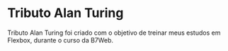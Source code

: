 # Tributo Alan Turing

Tributo Alan Turing foi criado com o objetivo de treinar meus estudos em Flexbox, durante o curso da B7Web.